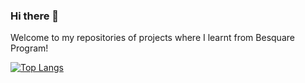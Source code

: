 ### Hi there 👋

Welcome to my repositories of projects where I learnt from Besquare Program!

[![Top Langs](https://github-readme-stats.vercel.app/api/top-langs/?username=RNurNabilah)](https://github.com/anuraghazra/github-readme-stats)


<!--
**RNurNabilah/RNurNabilah** is a ✨ _special_ ✨ repository because its `README.md` (this file) appears on your GitHub profile.

Here are some ideas to get you started:

- 🔭 I’m currently working on ...
- 🌱 I’m currently learning ...
- 👯 I’m looking to collaborate on ...
- 🤔 I’m looking for help with ...
- 💬 Ask me about ...
- 📫 How to reach me: ...
- 😄 Pronouns: ...
- ⚡ Fun fact: ...
-->
